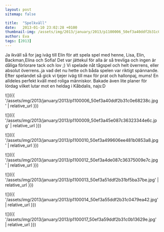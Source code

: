```yaml
---
layout: post
sitemap: false

title:  "Spelkväll"
date:   2013-01-10 23:02:28 +0100
thumbnail-img: /assets/img/2013/january/2013/p1100006_50ef3a40ddf2b31c0e68238c.jpg
author: Eva
tags: [2013]
---
```


Ja ikväll så for jag iväg till Elin för att spela spel med henne, Lisa, Elin, Backman,Elina och Sofia! Det var jättekul för alla är så trevliga och ingen är dåliga förlorare tack och lov ;) Vi spelade nåt tågspel och helt överrens, eller absolut överrens..ja vad det nu hette och båda spelen var riktigt spännande. Efter spelandet så gick vi tjejer iväg till max för prat och hallonpaj, mums! En alldeles perfekt kväll med roliga människor. Bakade även lite planer för lördag vilket lutar mot en heldag i Kåbdalis, najs:D

![]({{ '/assets/img/2013/january/2013/p1100006_50ef3a40ddf2b31c0e68238c.jpg'  | relative_url }})

![]({{ '/assets/img/2013/january/2013/p1100009_50ef3a45e087c36323344e6c.jpg'  | relative_url }})

![]({{ '/assets/img/2013/january/2013/p1100010_50ef3a499606ee481b0853a8.jpg'  | relative_url }})

![]({{ '/assets/img/2013/january/2013/p1100012_50ef3a4de087c36375009e7c.jpg'  | relative_url }})

![]({{ '/assets/img/2013/january/2013/p1100013_50ef3a51ddf2b31bf5ba37be.jpg'  | relative_url }})

![]({{ '/assets/img/2013/january/2013/p1100014_50ef3a55ddf2b31c0479ea42.jpg'  | relative_url }})

![]({{ '/assets/img/2013/january/2013/p1100017_50ef3a59ddf2b31c0b13629e.jpg'  | relative_url }})

